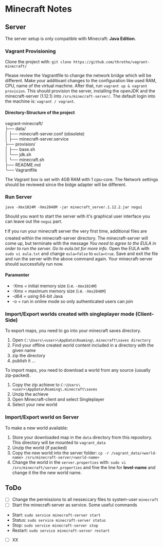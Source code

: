 # Minecraft Notes


## Server

The server setup is only compatible with Minecraft: __Java Edition__.

### Vagrant Provisioning

Clone the project with:
`git clone https://github.com/throthe/vagrant-minecraft/` 

Please review the Vagrantfile to change the network bridge which will be different. Make your additioanl changes to the configuration like used RAM, CPU, name of the virtual machine. After that, run `vagrant up & vagrant provision`. This should provision the server, installing the openJDK and the minecraft-server (1.12.1) into `/srv/minecraft-server/`. The default login into the machine is: `vagrant / vagrant`. 

#### Directory-Structure of the project

vagrant-minecraft/  
├── data/  
│   ├── minecraft-server.conf (obsolete)  
│   ├── minecraft-server.service  
├── provision/  
│   ├── base.sh  
│   └── jdk.sh  
│   └── minecraft.sh  
├── README.md  
└── Vagrantfile  

The Vagrant box is set with 4GB RAM with 1 cpu-core. The Network settings should be reviewed since the bidge adapter will be different. 

### Run Server

`java -Xmx1024M -Xms2048M -jar minecraft_server.1.12.2.jar nogui`

Should you want to start the server with it's graphical user interface you can leave out the `nogui` part.

:exclamation: If you run your minecraft server the very first time, additional files are created within 
the minecraft-server directory. The minecraft-server will come up, but terminate with the message *You need to agree to the EULA in order to run the server. Go to eula.txt for more info*. Open the EULA with `sudo vi eula.txt` and change `eula=false` to `eula=true`.
Save and exit the file and run the server with the above command again. Your minecraft-server should successfully run now.  

#### Paramenter

* -Xms = initial memory size (i.e. `-Xmx1024M`)
* -Xmx = maximum memory size (i.e. `-Xms2048M`)
* -d64 = using 64-bit Java
* -o = run in online mode so only authenticated users can join

### Import/Export worlds created with singleplayer mode (Client-Side)

To export maps, you need to go into your minecraft saves directory. 
1. Open `C:\Users\<user>\AppData\Roaming\.minecraft\saves directory`
2. Find your offline created world content included in a directory with the given name
3. zip the directory
4. publish it ...

To import maps, you need to download a world from any source (usually zip-packed).
1. Copy the zip achieve to `C:\Users\<user>\AppData\Roaming\.minecraft\saves`
2. Unzip the achieve
3. Open Minecraft-client and select Singleplayer
4. Select your new world

### Import/Export world on Server

To make a new world available:
1. Store your downloaded map in the `data` directory from this repository. This directory will be mounted to `vagrant_data`
2. Unzip the world (if packed)
4. Copy the new world into the server folder: `cp -r /vagrant_data/<world-name> /srv/minecraft-server/<world-name>`
5. Change the world in the `server.properties` with: `sudo vi /srv/minecraft/server.properties` and fine the line for __level-name__ and change it the the new world name.  


## ToDo

- [ ] Change the permissions to all nesseccary files to system-user `minecraft`
- [ ] Start the minecraft-server as service. Some useful commands

* Start: `sudo service minecraft-server start`
* Status: `sudo service minecraft-server status`
* Stop: `sudo service minecraft-server stop`
* Restart: `sudo service minecraft-server restart`

- [ ] XX